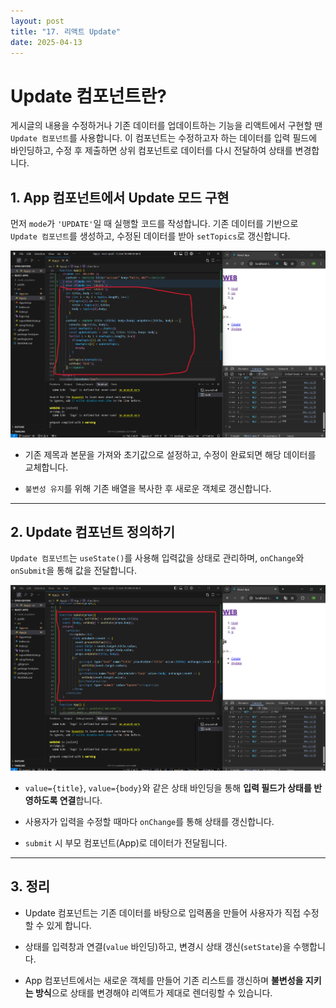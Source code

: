 ```yaml
---
layout: post
title: "17. 리액트 Update"
date: 2025-04-13
---
```


# Update 컴포넌트란?

게시글의 내용을 수정하거나 기존 데이터를 업데이트하는 기능을 리액트에서 구현할 땐 `Update 컴포넌트`를 사용합니다. 이 컴포넌트는 수정하고자 하는 데이터를 입력 필드에 바인딩하고, 수정 후 제출하면 상위 컴포넌트로 데이터를 다시 전달하여 상태를 변경합니다.

## 1. App 컴포넌트에서 Update 모드 구현

먼저 `mode`가 `'UPDATE'`일 때 실행할 코드를 작성합니다. 기존 데이터를 기반으로 `Update 컴포넌트`를 생성하고, 수정된 데이터를 받아 `setTopics`로 갱신합니다.

<div style="text-align: center;">
	<img src="/사진들/리액트/update1.png" alt="alt text" />
</div>

- 기존 제목과 본문을 가져와 초기값으로 설정하고, 수정이 완료되면 해당 데이터를 교체합니다.
    
- `불변성 유지`를 위해 기존 배열을 복사한 후 새로운 객체로 갱신합니다.
    

---

## 2. Update 컴포넌트 정의하기

`Update 컴포넌트`는 `useState()`를 사용해 입력값을 상태로 관리하며, `onChange`와 `onSubmit`을 통해 값을 전달합니다.

<div style="text-align: center;">
	<img src="/사진들/리액트/update2.png" alt="alt text" />
</div>

- `value={title}`, `value={body}`와 같은 상태 바인딩을 통해 **입력 필드가 상태를 반영하도록 연결**합니다.
    
- 사용자가 입력을 수정할 때마다 `onChange`를 통해 상태를 갱신합니다.
    
- `submit` 시 부모 컴포넌트(App)로 데이터가 전달됩니다.
    

---

## 3. 정리

- Update 컴포넌트는 기존 데이터를 바탕으로 입력폼을 만들어 사용자가 직접 수정할 수 있게 합니다.
    
- 상태를 입력창과 연결(`value` 바인딩)하고, 변경시 상태 갱신(`setState`)을 수행합니다.
    
- App 컴포넌트에서는 새로운 객체를 만들어 기존 리스트를 갱신하며 **불변성을 지키는 방식**으로 상태를 변경해야 리액트가 제대로 렌더링할 수 있습니다.
<br>

